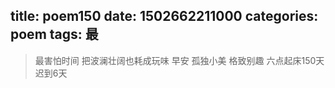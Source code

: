 title: poem150
date: 1502662211000
categories: poem
tags: 最
---
> 最害怕时间
把波澜壮阔也耗成玩味
早安
孤独小美
格致别趣
六点起床150天 迟到6天